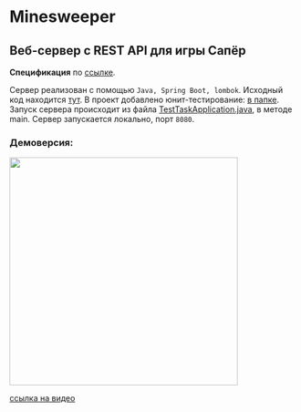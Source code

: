 # Minesweeper
## Веб-сервер с REST API для игры Сапёр

**Спецификация** по [ссылке](https://minesweeper-test.studiotg.ru/swagger/#).

Сервер реализован с помощью `Java, Spring Boot, lombok`.
Исходный код находится [тут](https://github.com/Juliia228/Minesweeper/tree/main/src/main/java/com/work/TestTask). В проект добавлено юнит-тестирование: [в папке](https://github.com/Juliia228/Minesweeper/blob/main/src/test/java/com/work/TestTask). 
Запуск сервера происходит из файла [TestTaskApplication.java](https://github.com/Juliia228/Minesweeper/blob/f41e8a083ce9b2cd463c1550ce9519f532226812/src/main/java/com/work/TestTask/TestTaskApplication.java), в методе main. Сервер запускается локально, порт `8080`.

### Демоверсия: 
<img src=https://github.com/Juliia228/Minesweeper/blob/main/%D0%94%D0%B5%D0%BC%D0%BE%D0%B2%D0%B5%D1%80%D1%81%D0%B8%D1%8F.gif height="400">

[ссылка на видео](https://github.com/Juliia228/Minesweeper/blob/main/%D0%94%D0%B5%D0%BC%D0%BE%D0%B2%D0%B5%D1%80%D1%81%D0%B8%D1%8F.gif)
